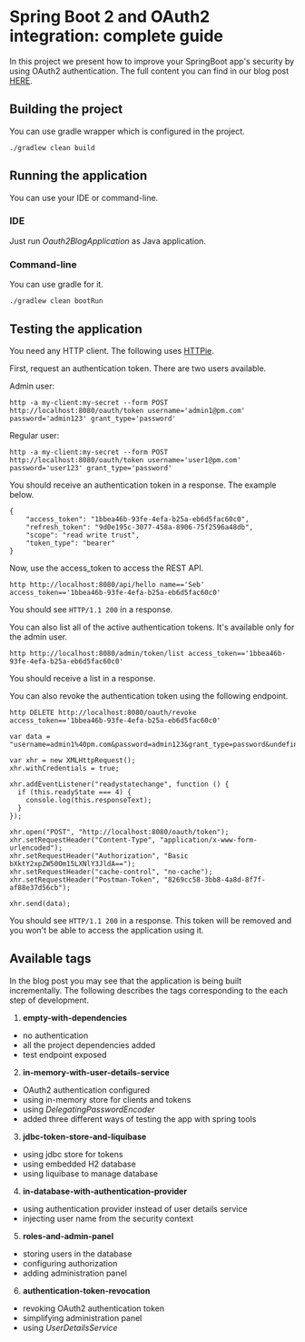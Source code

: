 # Spring Boot 2 and OAuth2 integration: complete guide
In this project we present how to improve your SpringBoot app's security by using OAuth2 authentication.
The full content you can find in our blog post [HERE](https://pattern-match.com/blog/2018/10/17/springboot2-with-oauth2-integration/).

## Building the project
You can use gradle wrapper which is configured in the project.

```
./gradlew clean build
```

## Running the application
You can use your IDE or command-line.

### IDE
Just run _Oauth2BlogApplication_ as Java application.

### Command-line
You can use gradle for it.

```
./gradlew clean bootRun
```

## Testing the application
You need any HTTP client. The following uses [HTTPie](https://github.com/jakubroztocil/httpie).

First, request an authentication token.
There are two users available.

Admin user:
```
http -a my-client:my-secret --form POST http://localhost:8080/oauth/token username='admin1@pm.com' password='admin123' grant_type='password'
```

Regular user:
```
http -a my-client:my-secret --form POST http://localhost:8080/oauth/token username='user1@pm.com' password='user123' grant_type='password'
```

You should receive an authentication token in a response. The example below.

```
{
    "access_token": "1bbea46b-93fe-4efa-b25a-eb6d5fac60c0",
    "refresh_token": "9d0e195c-3077-458a-8906-75f2596a48db",
    "scope": "read write trust",
    "token_type": "bearer"
}
```

Now, use the access_token to access the REST API.

```
http http://localhost:8080/api/hello name=='Seb' access_token=='1bbea46b-93fe-4efa-b25a-eb6d5fac60c0'
```
You should see `HTTP/1.1 200` in a response.

You can also list all of the active authentication tokens. It's available only for the admin user.

```
http http://localhost:8080/admin/token/list access_token=='1bbea46b-93fe-4efa-b25a-eb6d5fac60c0'
```
You should receive a list in a response.

You can also revoke the authentication token using the following endpoint.

```
http DELETE http://localhost:8080/oauth/revoke access_token=='1bbea46b-93fe-4efa-b25a-eb6d5fac60c0'
```


```
var data = "username=admin1%40pm.com&password=admin123&grant_type=password&undefined=";

var xhr = new XMLHttpRequest();
xhr.withCredentials = true;

xhr.addEventListener("readystatechange", function () {
  if (this.readyState === 4) {
    console.log(this.responseText);
  }
});

xhr.open("POST", "http://localhost:8080/oauth/token");
xhr.setRequestHeader("Content-Type", "application/x-www-form-urlencoded");
xhr.setRequestHeader("Authorization", "Basic bXktY2xpZW50Om15LXNlY3JldA==");
xhr.setRequestHeader("cache-control", "no-cache");
xhr.setRequestHeader("Postman-Token", "8269cc58-3bb8-4a8d-8f7f-af88e37d56cb");

xhr.send(data);

```

You should see `HTTP/1.1 200` in a response.
This token will be removed and you won't be able to access the application using it.

## Available tags
In the blog post you may see that the application is being built incrementally. 
The following describes the tags corresponding to the each step of development.

1. **empty-with-dependencies**
  * no authentication
  * all the project dependencies added
  * test endpoint exposed

2. **in-memory-with-user-details-service**
  * OAuth2 authentication configured
  * using in-memory store for clients and tokens
  * using _DelegatingPasswordEncoder_
  * added three different ways of testing the app with spring tools

3. **jdbc-token-store-and-liquibase**
  * using jdbc store for tokens
  * using embedded H2 database
  * using liquibase to manage database
  
4. **in-database-with-authentication-provider**
  * using authentication provider instead of user details service
  * injecting user name from the security context

5. **roles-and-admin-panel**
  * storing users in the database
  * configuring authorization
  * adding administration panel
  
6. **authentication-token-revocation**
  * revoking OAuth2 authentication token
  * simplifying administration panel
  * using _UserDetailsService_
